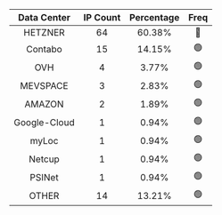 | Data Center | IP Count | Percentage | Freq |
|:------------:|:--------:|:-----------:|:-----:|
| HETZNER | 64 | 60.38% | 🔴 |
| Contabo | 15 | 14.15% | 🟢 |
| OVH | 4 | 3.77% | 🟢 |
| MEVSPACE | 3 | 2.83% | 🟢 |
| AMAZON | 2 | 1.89% | 🟢 |
| Google-Cloud | 1 | 0.94% | 🟢 |
| myLoc | 1 | 0.94% | 🟢 |
| Netcup | 1 | 0.94% | 🟢 |
| PSINet | 1 | 0.94% | 🟢 |
| OTHER | 14 | 13.21% | 🟢 |